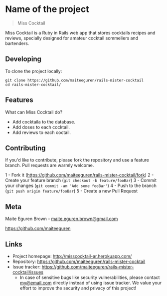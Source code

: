 # Name of the project
> Miss Cocktail

Miss Cocktail is a Ruby in Rails web app that stores cocktails recipes and reviews, specially designed for amateur cocktail sommeliers and bartenders.

<!-- ## Installing / Getting started

A quick introduction of the minimal setup you need to get a hello world up &
running.

```shell
packagemanager install awesome-project
awesome-project start
awesome-project "Do something!"  # prints "Nah."
```

Here you should say what actually happens when you execute the code above. -->

<!-- ### Initial Configuration

Some projects require initial configuration (e.g. access tokens or keys, `npm i`).
This is the section where you would document those requirements. -->

## Developing

To clone the project locally:

```shell
git clone https://github.com/maiteeguren/rails-mister-cocktail
cd rails-mister-cocktail/
```


<!-- 
### Deploying / Publishing
In case there's some step you have to take that publishes this project to a
server, this is the right time to state it.

```shell
packagemanager deploy awesome-project -s server.com -u username -p password
```

And again you'd need to tell what the previous code actually does. -->

## Features

What can Miss Cocktail do?
* Add cocktaila to the database.
* Add doses to each cocktail.
* Add reviews to each coctail.


## Contributing

If you'd like to contribute, please fork the repository and use a feature
branch. Pull requests are warmly welcome.

1 - Fork it (https://github.com/maiteeguren/rails-mister-cocktail/fork)
2 - Create your feature branch (```git checkout -b feature/fooBar```)
3 - Commit your changes (```git commit -am 'Add some fooBar'```)
4 - Push to the branch (```git push origin feature/fooBar```)
5 - Create a new Pull Request

## Meta

Maite Eguren Brown - maite.eguren.brown@gmail.com

https://github.com/maiteeguren


## Links

- Project homepage: http://misscocktail-ar.herokuapp.com/
- Repository: https://github.com/maiteeguren/rails-mister-cocktail
- Issue tracker: https://github.com/maiteeguren/rails-mister-cocktail/issues
  - In case of sensitive bugs like security vulnerabilities, please contact
    my@email.com directly instead of using issue tracker. We value your effort
    to improve the security and privacy of this project!

<!-- 
## Licensing

One really important part: Give your project a proper license. Here you should
state what the license is and how to find the text version of the license.
Something like:

"The code in this project is licensed under MIT license." -->
